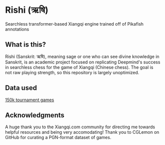 # Rishi (ऋषि)
Searchless transformer-based Xiangqi engine trained off of Pikafish annotations

## What is this?
Rishi (Sanskrit: ऋषि), meaning sage or one who can see divine knowledge in Sanskrit, is an academic project focused on replicating Deepmind's success in searchless chess for the game of Xiangqi (Chinese chess). The goal is not raw playing strength, so this repository is largely unoptimized.

## Data used
[150k tournament games](https://github.com/CGLemon/chinese-chess-PGN)

## Acknowledgments
A huge thank you to the Xiangqi.com community for directing me towards helpful resources and being very accomodating! Thank you to CGLemon on GitHub for curating a PGN-format dataset of games.
